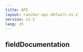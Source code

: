 ```yaml
---
title: API
layout: rancher-api-default-v1.2
version: v1.2
lang: zh
---
```


## fieldDocumentation





